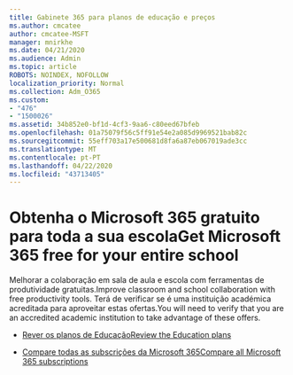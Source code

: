 ```yaml
---
title: Gabinete 365 para planos de educação e preços
ms.author: cmcatee
author: cmcatee-MSFT
manager: mnirkhe
ms.date: 04/21/2020
ms.audience: Admin
ms.topic: article
ROBOTS: NOINDEX, NOFOLLOW
localization_priority: Normal
ms.collection: Adm_O365
ms.custom:
- "476"
- "1500026"
ms.assetid: 34b852e0-bf1d-4cf3-9aa6-c80eed67bfeb
ms.openlocfilehash: 01a75079f56c5ff91e54e2a085d9969521bab82c
ms.sourcegitcommit: 55eff703a17e500681d8fa6a87eb067019ade3cc
ms.translationtype: MT
ms.contentlocale: pt-PT
ms.lasthandoff: 04/22/2020
ms.locfileid: "43713405"
---
```

# <a name="get-microsoft-365-free-for-your-entire-school"></a><span data-ttu-id="d7e08-102">Obtenha o Microsoft 365 gratuito para toda a sua escola</span><span class="sxs-lookup"><span data-stu-id="d7e08-102">Get Microsoft 365 free for your entire school</span></span>

<span data-ttu-id="d7e08-103">Melhorar a colaboração em sala de aula e escola com ferramentas de produtividade gratuitas.</span><span class="sxs-lookup"><span data-stu-id="d7e08-103">Improve classroom and school collaboration with free productivity tools.</span></span> <span data-ttu-id="d7e08-104">Terá de verificar se é uma instituição académica acreditada para aproveitar estas ofertas.</span><span class="sxs-lookup"><span data-stu-id="d7e08-104">You will need to verify that you are an accredited academic institution to take advantage of these offers.</span></span>
  
- [<span data-ttu-id="d7e08-105">Rever os planos de Educação</span><span class="sxs-lookup"><span data-stu-id="d7e08-105">Review the Education plans</span></span>](https://products.office.com/academic/compare-office-365-education-plans)

- [<span data-ttu-id="d7e08-106">Compare todas as subscrições da Microsoft 365</span><span class="sxs-lookup"><span data-stu-id="d7e08-106">Compare all Microsoft 365 subscriptions</span></span>](https://products.office.com/business/compare-more-office-365-for-business-plans)